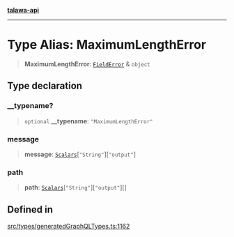 [**talawa-api**](../../../README.md)

***

# Type Alias: MaximumLengthError

> **MaximumLengthError**: [`FieldError`](FieldError.md) & `object`

## Type declaration

### \_\_typename?

> `optional` **\_\_typename**: `"MaximumLengthError"`

### message

> **message**: [`Scalars`](Scalars.md)\[`"String"`\]\[`"output"`\]

### path

> **path**: [`Scalars`](Scalars.md)\[`"String"`\]\[`"output"`\][]

## Defined in

[src/types/generatedGraphQLTypes.ts:1162](https://github.com/Suyash878/talawa-api/blob/e4413cec641a837926071678fed3c7f67234e31e/src/types/generatedGraphQLTypes.ts#L1162)
